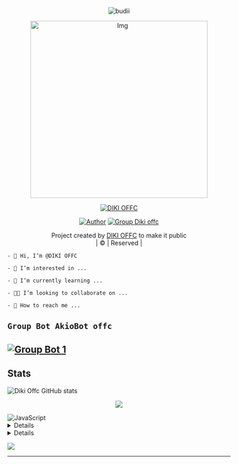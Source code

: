 <p align="center">

  <img src="http://readme-typing-svg.herokuapp.com?color=%230B80F7&center=true&vCenter=true&multiline=false&lines=WELCOME;My+name+is+DIKI-OOFC;IKUTIN-SOSIALMEDIA+SAYA!!;JANGAN+LUPA+JOIN+GROUP%2C++Bwang+%3A);jangan+lupa+kasih+start+!" alt="budii">

</p>
<div align="center">
  <p align="center">
<img src="https://telegra.ph/file/6b3590f1f8dffe745c75f.jpg" alt="Img" width="400" height="400"/>
</p>
 <p align="center">
<a href="#"><img title="DIKI OFFC" src="https://img.shields.io/badge/JAROT%20OFFC-red?colorA=%23ff0000&colorB=%23017e40&style=for-the-badge"></a>
</p>
  <p align="center">
<a href="https://wa.me/6281260730830"><img title="Author" src="https://img.shields.io/badge/Author-DIKI OFFC/JulieMwol?color=blue&style=for-the-badge&logo=whatsapp"></a>
<a href="https://chat.whatsapp.com/I0viemZ0aRUIpeUhgkVCE8"><img title="Group Diki offc" src="https://img.shields.io/badge/Group-Diki Offc/JulieMwol?color=blue&style=for-the-badge&logo=WhatsApp"></a>
</p>
</div>
<p align="center">
Project created by <a href="https://github.com/Alpiii22">DIKI OFFC</a> to make it public
    <br>
       | © |
        Reserved |
    <br> 
</p>


```-  Hi, I’m @DIKI OFFC```

```-  I’m interested in ...```

```-  I’m currently learning ...```

```-  I’m looking to collaborate on ...```

```-  How to reach me ...```

## ```Group Bot AkioBot offc```
[![Group Bot 1](https://img.shields.io/badge/Group%20BOT-25D366?style=for-the-badge&logo=whatsapp&logoColor=white)](https://chat.whatsapp.com/I0viemZ0aRUIpeUhgkVCE8) 
---------

## Stats

![Diki Offc GitHub stats](https://github-readme-stats.vercel.app/api?username=Alpiii22&show_icons=true&theme=radical)

<p align="center"><a href="https://github.com/Kangsad01"><img src="https://github-readme-stats.vercel.app/api/top-langs/?username=Alpiii22&theme=radical&layout=compact"></a></p>

<img alt="JavaScript" src="https://img.shields.io/badge/javascript%20-%23323330.svg?&style=for-the-badge&logo=javascript&logoColor=%23F7DF1E"/>


<details>

    <summary>&#127942 <b>GitHub Awards</b></summary><br/>

![Github Trophy](https://github-profile-trophy.vercel.app/?username=Alpiii22)

</details>

<details>

    <summary>&#127942 <b>GitHub Activity</b></summary><br/>

![Metrics](https://metrics.lecoq.io/Alpiii22?template=classic&repositories.forks=true&languages=1&languages.colors=github&languages.threshold=0%25&config.timezone=Asia%2Fpasuruan)

</details> 

![](https://visitor-badge.glitch.me/badge?page_id=Jarotr)


---
